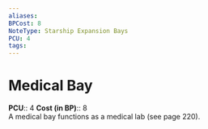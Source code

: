 ```yaml
---
aliases: 
BPCost: 8
NoteType: Starship Expansion Bays
PCU: 4
tags: 
---
```


# Medical Bay

**PCU**:: 4
**Cost (in BP)**:: 8  
A medical bay functions as a medical lab (see page 220).